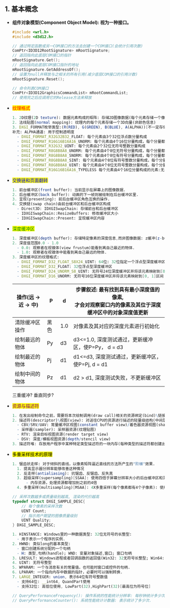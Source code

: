 ## 1. 基本概念

- **组件对象模型(Component Object Model):  视为一种接口。**

  ```c++
  #include <wrl.h>
  #include <d3d12.h>
  
  // 通过特定函数或另一COM接口的方法去创建一个COM接口(会统计引用次数)
  ComPtr<ID3D12RootSignature> mRootSignature;
  // 返回指向此底层COM接口的指针
  mRootSignature.Get();
  // 返回指向此底层COM接口指针的地址
  mRootSignature.GetAddressOf();
  // 设置为null并释放与之相关的所有引用(减少底层COM接口的引用计数)
  mRootSignature.Reset();
  
  // 命令列表COM接口
  ComPtr<ID3D12GraphicsCommandList> mRootCommandList;
  // 使用完之后应调用它的Release方法来释放
  ```
  
- <mark style="color:red;">纹理格式</mark>

  ```mathematica
  1. 2D纹理(2D texture): 数据元素构成的矩阵: 存储2D图像数据(每个元素存储一个像素颜色)
  2. 法线贴图(normal mapping): 纹理内的每个元素存储一个3D向量(非颜色信息)
  3. DXGI_FORMAT枚举类型:(R(RED), G(GREEN), B(BLUE), A(ALPHA))[不一定存储颜色信息]
  补充: ALPHA通道: 用于控制透明度
  	- DXGI_FORMAT_R32G32B32_FLOAT: 每个元素由3个32位浮点数分量构成
  	- DXGI_FORMAT_R16G16B16A16_UNORM: 每个元素由4个16位分量构成，每个分量都被映射到[0,1]区间
  	- DXGI_FORMAT_R32G32_UINT: 每个元素由2个32位无符号整数分量构成
  	- DXGI_FORMAT_R8G8B8A8_UNORM: 每个元素由4个8位无符号分量构成，每个分量都被映射到[0,1]区间
  	- DXGI_FORMAT_R8G8B8A8_SNORM: 每个元素由4个8位有符号分量构成，每个分量都被映射到[-1,1]区间
  	- DXGI_FORMAT_R8G8B8A8_SINT: 每个元素由4个8位有符号整数分量构成，每个分量都被映射到[-128, 127]区间
  	- DXGI_FORMAT_R8G8B8A8_UINT: 每个元素由4个8位无符号整数分量构成，每个分量都被映射到[0, 255]区间
  	- DXGI_FORMAT_R16G16B16A16_TYPELESS 每个元素由4个16位分量构成的元素:无类型格式
  ```

- <mark style="color:blue">交换链和页面翻转</mark>

  ```mathematica
  1. 前台缓冲区(front buffer): 当前显示在屏幕上的图像数据.
  2. 后台缓冲区(back buffer): 动画的下一帧则被绘制在后台缓冲区里.
  3. 呈现(presenting): 前后台缓冲区角色互换的操作.
  4. 交换链(swap chain)由前台缓冲区和后台缓冲区构成
  	- Direct3D: IDXGISwapChain: 存储前台和后台缓冲区
  	- IDXGISwapChain::ResizeBuffers: 修改缓冲区大小
  	- IDXGISwapChain::Present: 呈现缓冲区内容
  ```

- <mark style="color:green;">深度缓冲区</mark>

  ```mathematica
  1. 深度缓冲区(depth buffer): 存储特定像素的深度信息,而非图像数据: z缓冲(z-buffering): 使得物体的绘制顺序无关紧要.
  2. 深度值范围0.0 - 1.0
  	- 0.0: 观察者在视锥体(view frustum)能看到离自己最近的物体.
  	- 1.0: 观察者在视锥体中能看到离自己最远的物体.
  3. 深度缓冲区的纹理格式:
  	- DXGI_FORMAT_D32_FLOAT_S8X24_UINT: 64位: 32位指定一个浮点型深度缓冲区;8位无符号整数分配给模板缓冲区并将该元素映射到[0, 255]; 24位仅用于填充对齐;
  	- DXGI_FORMAT_D32_FLOAT: 32位浮点型深度缓冲区
  	- DXGI_FORMAT_D24_UNORM_S8_UINT: 无符号24位深度缓冲区并将该元素映射到[0, 1]区间;8位无符号整数分配给模板缓冲区并将该元素映射到[0, 255];
  	- DXGI_FORMAT_D16_UNORM: 无符号16位深度缓冲区并将该元素映射到[0, 1]区间
  ```

  | 操作(远 -> 近 -> 中) | P    | d    | 步骤叙述: 最有找到具有最小深度值的像素,<br>才会对观察窗口内的像素及其位于深度缓冲区中的对象深度值更新 |
  | -------------------- | ---- | ---- | ------------------------------------------------------------ |
  | 清除缓冲区操作       | 黑色 | 1.0  | 对像素及其对应的深度元素进行初始化                           |
  | 绘制最远的物体       | Py   | d3   | d3<=1.0, 深度测试通过，更新缓冲区，使P=Py， d = d3           |
  | 绘制最近的物体       | Pj   | d1   | d1<=d3, 深度测试通过，更新缓冲区，使P=Pj, d = d1             |
  | 绘制中间的物体       | Pz   | d1   | d2 > d1, 深度测试失败，不更新缓冲区                          |

  三重缓冲? 垂直同步?

- <mark style="color:purple;">资源与描述符</mark>

  ```mathematica
  1. 在发出绘制命令之前，需要将本次绘制调用(draw call)相关的资源绑定(bind)\链接(link)到渲染流水线.
  2. 描述符(descriptor)\视图(view): 对送往CPU的资源进行描述的轻量级结构(中间层): 解释资源: 告知Direct3D某个资源将如何使用，指定欲绑定资源中的局部数据.
  	- CBV/SRV/UAV: 常量缓冲区视图(constant buffer view)/着色器资源视图(shader resource view)/无序访问视图(unordered access view)
  	- 采样器(sampler): 采样器资源(纹理贴图)
  	- RTV: 渲染目标视图资源(render target view)
  	- DSV: 深度/模板视图资源(depth/stencil view)
  3. 描述符堆: 存放用户程序中某种特定类型描述符的一块内存(每种类型的描述符都创建出单独的描述符堆(多个描述符堆))[创建最佳时间为初始化期间: 需要执行一些类型的检测和验证工作]
  
  ```

- <mark stype-="color:red;">多重采样技术的原理</mark>

  ```mathematica
  1. 锯齿状走样: 对于倾斜的直线，以像素矩阵逼近直线的方法所产生的"阶梯"效果.
  	1. 提高显示器分辨率能够改善这种情况
  	2. 反走样(antialiasing): 抗锯齿、反锯齿、反失真
  	3. 超级采样(supersampling)[SSAA]: 使用四倍于屏幕分辨率大小的后台缓冲区和深度缓冲区; 在显示时, 会将后台缓冲区按4个像素一组进行解析(resolve)\降采样(downsample): 把放大的采样点数降低回原采样点数每组用求平均值的方法得到一种相对平滑的像素颜色.
  		- 内存资源，处理资源都增加到之前的4倍
  	4. 多重采样(multisampling)[MSAA]: 4X多重采样(每个像素都有4个子像素): 使用4被于屏幕分辨率的后台缓冲区和深度缓冲区: 仅计算一次像素中心处的颜色，再基于可视性(每个子像素经深度/模板测试的结果)和覆盖性(子像素的中心再多边形的里面还是外面) -> 得到颜色信息分享给其子像素。   
  ```

  ```c++
  // 采样次数越多或质量级别越高, 渲染的代价越高
  typedef struct DXGI_SAMPLE_DESC{
      // 每个像素的采样次数
      UINT Count;
      // 指示用户期望的图像质量级别
      UINT Quality;
  } DXGI_SAMPLE_DESC;
  ```

  ```mathematica
  1. HINSTANCE: Windows里的一种数据类型: 32位无符号的长整型: 
  	- 用于表示一个程序的实例.
  2. HWND: 类似long的基本类型: 
  	- 窗口创建系统分配的一个句柄
  	- H: 类型,句柄(handle); WND: 变量对象描述,窗口; 窗口句柄
  3. LRESULT: Windows进程或者回调函数的返回值(Win32: 32无符号长整型; Win64: 64无符号长整型)
  4. UINT: 无符号整型
  5. WPARAM: 一个与消息有关的常量值，也可能时窗口或控件的句柄.
  6. LPARAM: 一个指向内存中数据的指针，必要时可以强制转换.
  7. LARGE_INTEGER: union, 表示64位有符号整数值
  	- 支持64位: __int64, QuandPart使用
  	- 支持32位: 高低位使用, LowPart(32),HighPart(32)[最高位为符号位]
  ```
  
  ```c++
  // QueryPerformanceFrequency(): 操作系统的性能统计分辨率: 每秒钟统计多少次
  // QueryPerformanceCounter(): 系统性能统计计数器: 表示统计了多少次.
  
  ```
  
  